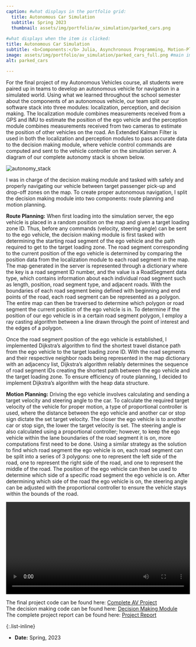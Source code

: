 ```yaml
---
caption: #what displays in the portfolio grid:
  title: Autonomous Car Simulation
  subtitle: Spring 2023
  thumbnail: assets/img/portfolio/av_simulation/parked_cars.png
  
#what displays when the item is clicked:
title: Autonomous Car Simulation
subtitle: <b>Components:</b> Julia, Asynchronous Programming, Motion-Planning Algorithms, PID Controller
image: assets/img/portfolio/av_simulation/parked_cars_full.png #main image, can be a link or a file in assets/img/portfolio
alt: parked_cars

---
```

For the final project of my Autonomous Vehicles course, all students were paired up in teams to develop an autonomous vehicle for navigation in a simulated world. Using what we learned throughout the school semester about the components of an autonomous vehicle, our team split our software stack into three modules: localization, perception, and decision making. The localization module combines measurements received from a GPS and IMU to estimate the position of the ego vehicle and the perception module combines measurements received from two cameras to estimate the position of other vehicles on the road. An Extended Kalman Filter is used in both the localization and perception modules to pass accurate data to the decision making module, where vehicle control commands are computed and sent to the vehicle controller on the simulation server. A diagram of our complete autonomy stack is shown below.

<img src="assets/img/portfolio/av_simulation/av_stack_workflow.png" alt="autonomy_stack"/>

I was in charge of the decision making module and tasked with safely and properly navigating our vehicle between target passenger pick-up and drop-off zones on the map. To create proper autonomous navigation, I split the decision making module into two components: route planning and motion planning.

**Route Planning:** When first loading into the simulation server, the ego vehicle is placed in a random position on the map and given a target loading zone ID. Thus, before any commands (velocity, steering angle) can be sent to the ego vehicle, the decision making module is first tasked with determining the starting road segment of the ego vehicle and the path required to get to the target loading zone. The road segment corresponding to the current position of the ego vehicle is determined by comparing the position data from the localization module to each road segment in the map. The map generated in the server is represented through a dictionary where the key is a road segment ID number, and the value is a RoadSegment data type, which contains information about each individual road segment such as length, position, road segment type, and adjacent roads. With the boundaries of each road segment being defined with beginning and end points of the road, each road segment can be represented as a polygon. The entire map can then be traversed to determine which polygon or road segment the current position of the ego vehicle is in. To determine if the position of our ego vehicle is in a certain road segment polygon, I employ a ray casting algorithm between a line drawn through the point of interest and the edges of a polygon. 

Once the road segment position of the ego vehicle is established, I implemented Dijkstra’s algorithm to find the shortest travel distance path from the ego vehicle to the target loading zone ID. With the road segments and their respective neighbor roads being represented in the map dictionary with an adjacency list, Dijkstra’s algorithm reliably determines the sequence of road segment IDs creating the shortest path between the ego vehicle and the target loading zone. To ensure efficiency of route planning, I decided to implement Dijkstra’s algorithm with the heap data structure.

**Motion Planning:** Driving the ego vehicle involves calculating and sending a target velocity and steering angle to the car. To calculate the required target velocity of the vehicle for proper motion, a type of proportional controller is used, where the distance between the ego vehicle and another car or stop sign dictate the set target velocity. The closer the ego vehicle is to another car or stop sign, the lower the target velocity is set. The steering angle is also calculated using a proportional controller; however, to keep the ego vehicle within the lane boundaries of the road segment it is on, more computations first need to be done. Using a similar strategy as the solution to find which road segment the ego vehicle is on, each road segment can be split into a series of 3 polygons: one to represent the left side of the road, one to represent the right side of the road, and one to represent the middle of the road. The position of the ego vehicle can then be used to determine which side of a specific road segment the ego vehicle is on. After determining which side of the road the ego vehicle is on, the steering angle can be adjusted with the proportional controller to ensure the vehicle stays within the bounds of the road.

<video width="100%" controls> <source src="assets/img/portfolio/av_simulation/AV_video_project.mp4" type="video/mp4" alt="av_project"> </video>  

The final project code can be found here: [Complete AV Project](https://github.com/vikrammeyer/av-project)  
The decision making code can be found here: [Decision Making Module](https://github.com/vikrammeyer/av-project/blob/main/src/routing.jl)  
The complete project report can be found here: <a href="assets/img/portfolio/av_simulation/av_project_report.pdf">Project Report</a>

{:.list-inline} 
- **Date:** Spring, 2023